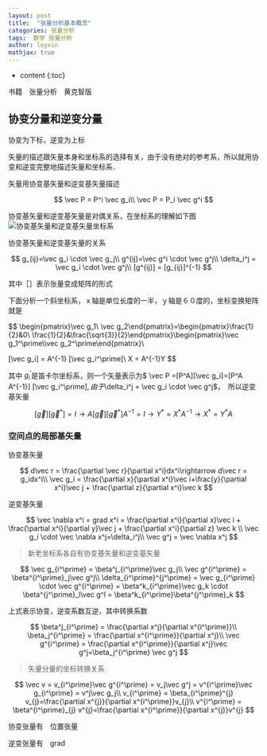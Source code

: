 ```yaml
---
layout: post
title:  "张量分析基本概念"
categories: 张量分析
tags:  数学 张量分析
author: loyxin
mathjax: true
---
```


* content
{:toc}

书籍　张量分析　黄克智版

## 协变分量和逆变分量

协变为下标，逆变为上标

矢量的描述跟矢量本身和坐标系的选择有关，由于没有绝对的参考系，所以就用协变和逆变完整地描述矢量和坐标系．

矢量用协变基矢量和逆变基矢量描述

$$
\vec P = P^i \vec g_i\\
\vec P = P_i \vec g^i
$$

协变基矢量和逆变基矢量是对偶关系，在坐标系的理解如下图
![协变基矢量和逆变基矢量坐标系](http://ow3kig4i4.bkt.clouddn.com/blog/pic/zhangliang/%E5%8D%8F%E5%8F%98%E5%92%8C%E9%80%86%E5%8F%98%E5%9D%90%E6%A0%87%E7%B3%BB.png)

协变基矢量和逆变基矢量的关系

$$
g_{ij}=\vec g_i \cdot \vec g_j\\
g^{ij}=\vec g^i \cdot \vec g^j\\
\delta_i^j = \vec g_i \cdot \vec g^j\\
[g^{ij}] = [g_{ij}]^{-1}
$$

其中［］表示张量变成矩阵的形式

下面分析一个斜坐标系，ｘ轴是单位长度的一半，ｙ轴是６０度的，坐标变换矩阵就是

$$
\begin{pmatrix}\vec g_1\\ \vec g_2\end{pmatrix}=\begin{pmatrix}\frac{1}{2}&0\\ \frac{1}{2}&\frac{\sqrt{3}}{2}\end{pmatrix}\begin{pmatrix}\vec g_1^\prime\\\vec g_2^\prime\end{pmatrix}\\

[\vec g_i] = A^{-1} [\vec g_i^\prime]\\
X = A^{-1}Y
$$

其中 $g_i^\prime$是笛卡尔坐标系，则一个矢量表示为$ \vec P =[P^A][\vec g_i]=[P^A A^{-1}] [\vec g_i^\prime]$,由于　$\delta_i^j = \vec g_i \cdot \vec g^j$，　所以逆变基矢量

$$
[\vec g] [\vec g^*]=I\rightarrow A[\vec g][\vec g^*]A^{-1}=I\rightarrow Y^*=X^*A^{-1}\rightarrow X^*=Y^* A
$$



### 空间点的局部基矢量
协变基矢量

$$
d\vec r = \frac{\partial \vec r}{\partial x^i}dx^i\rightarrow d\vec r = g_idx^i\\
\vec g_i = \frac{\partial x}{\partial x^i}\vec i+\frac{y}{\partial x^i}\vec j + \frac{\partial z}{\partial x^i}\vec k
$$

逆变基矢量

$$
\vec \nabla x^i = grad x^i = \frac{\partial x^i}{\partial x}\vec i + \frac{\partial x^i}{\partial y}\vec j + \frac{\partial x^i}{\partial z} \vec k \\
\vec g_i \cdot \vec \nabla x^j=\delta_i^j\\
\vec g^j = \vec \nabla x^j
$$

> 新老坐标系各自有协变基矢量和逆变基矢量

$$
\vec g_{i^\prime} = \beta^j_{i^\prime}\vec g_j\\
\vec g^{i^\prime} = \beta^{i^\prime}_j\vec g^j\\
\delta_{i^\prime}^{j^\prime} = \vec g_{i^\prime} \cdot \vec g^{i^\prime} = \beta^k_{i^\prime}\vec g_k \cdot \beta^{j^\prime}_l\vec g^l = \beta^k_{i^\prime}\beta^{j^\prime}_k
$$

上式表示协变，逆变系数互逆，其中转换系数

$$
\beta^j_{i^\prime} = \frac{\partial x^j}{\partial x^{i^\prime}}\\
\beta_j^{i^\prime} = \frac{\partial x^{i^\prime}}{\partial x^j}\\
\vec g^{i^\prime} = \frac{\partial x^{i^\prime}}{\partial x^j}\vec g^j=\beta_j^{i^\prime} \vec g^j
$$

> 矢量分量的坐标转换关系

$$
\vec v = v_{i^\prime}\vec g^{i^\prime} = v_j\vec g^j = v^{i^\prime}\vec g_{i^\prime} = v^j\vec g_j\\
v_{i^\prime} = \beta_{i^\prime}^{j} v_{j}=\frac{\partial x^{j}}{\partial x^{i^\prime}}v_{j}\\
v^{i^\prime} = \beta^{i^\prime}_{j} v^{j}=\frac{\partial x^{i^\prime}}{\partial x^{j}}v^{j}
$$


协变张量有　位置张量

逆变张量有　grad 